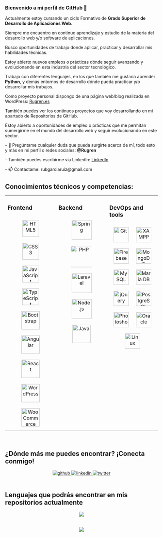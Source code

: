 <!--
**Rugren/Rugren** is a ✨ _special_ ✨ repository because its `README.md` (this file) appears on your GitHub profile.

Here are some ideas to get you started:

- 🔭 I’m currently working on ...
- 🌱 I’m currently learning ...
- 👯 I’m looking to collaborate on ...
- 🤔 I’m looking for help with ...
- 💬 Ask me about ...
- 📫 How to reach me: ...
- 😄 Pronouns: ...
- ⚡ Fun fact: ...
-- >

### Bienvenido a mi perfil de GitHub 👋

<p>Actualmente estoy cursando un ciclo Formativo de <b>Grado Superior de Desarrollo de Aplicaciones Web</b>.</p>

<p>Siempre me encuentro en continuo aprendizaje y estudio de la materia del desarrollo web y/o software de aplicaciones.</p>
<p>Busco oportunidades de trabajo donde aplicar, practicar y desarrollar  mis habilidades técnicas.</p>
<p>Estoy abierto nuevos empleos o prácticas dónde seguir avanzando y evolucionando en esta industria del sector tecnológico.</p>

<p>Trabajo con <b>HTML, CSS3, PHP, Java,</b> también me gustaría aprender Phyton, y demás entornos de desarrollo dónde pueda practicar y/o desarrollar mis trabajos.</p>

<p>Como proyecto personal dispongo de una página web realizada en WordPress: <a href="https://rugren.es/" target="_blank" rel="noopener">Rugren.es</a></p>

<p>Estoy abierto a oportunidades de empleo o prácticas que me permitan sumergirme en el mundo del desarrollo web y seguir evolucionando en esta industria.</p>

<p>- 💬 Pregúntame cualquier duda que pueda surgirte acerca de mí, todo esto y más en mi perfil o redes sociales.</p>
<p>- También puedes escribirme vía LinkedIn: <a href="https://www.linkedin.com/in/rubengarciaruiz92/" target="_blank">LinkedIn</a> </p>
<p>- 📫 Contáctame: rubgarciaruiz@gmail.com </p>

<! -- Esto Generado con: https://rahuldkjain.github.io/gh-profile-readme-generator/ -- >

## Conocimientos técnicos:  
<table><tr><td valign="top" width="33%">

### Frontend  
<div align="center">  
<a href="https://getbootstrap.com/docs/3.4/javascript/" target="_blank"><img style="margin: 10px" src="https://profilinator.rishav.dev/skills-assets/bootstrap-plain.svg" alt="Bootstrap" height="50" /></a>  
<a href="https://en.wikipedia.org/wiki/HTML5" target="_blank"><img style="margin: 10px" src="https://profilinator.rishav.dev/skills-assets/html5-original-wordmark.svg" alt="HTML5" height="50" /></a>  
<a href="https://wordpress.com/" target="_blank"><img style="margin: 10px" src="https://profilinator.rishav.dev/skills-assets/wordpress.png" alt="WordPress" height="50" /></a>  
<a href="https://www.javascript.com/" target="_blank"><img style="margin: 10px" src="https://profilinator.rishav.dev/skills-assets/javascript-original.svg" alt="JavaScript" height="50" /></a>  
<a href="https://woocommerce.com/" target="_blank"><img style="margin: 10px" src="https://profilinator.rishav.dev/skills-assets/woocommerce.png" alt="WooCommerce" height="50" /></a>  
<a href="https://www.w3schools.com/css/" target="_blank"><img style="margin: 10px" src="https://profilinator.rishav.dev/skills-assets/css3-original-wordmark.svg" alt="CSS3" height="50" /></a>  
</div>
</td><td valign="top" width="33%">

### Backend  
<div align="center">  
<a href="https://docs.spring.io/spring-framework/docs/3.0.x/reference/expressions.html#:~:text=The%20Spring%20Expression%20Language%20(SpEL,and%20basic%20string%20templating%20functionality." target="_blank"><img style="margin: 10px" src="https://profilinator.rishav.dev/skills-assets/springio-icon.svg" alt="Spring" height="50" /></a>  
<a href="https://www.php.net/" target="_blank"><img style="margin: 10px" src="https://profilinator.rishav.dev/skills-assets/php-original.svg" alt="PHP" height="50" /></a>  
<a href="https://www.java.com/" target="_blank"><img style="margin: 10px" src="https://profilinator.rishav.dev/skills-assets/java-original-wordmark.svg" alt="Java" height="50" /></a>  
<a href="https://www.javascript.com/" target="_blank"><img style="margin: 10px" src="https://profilinator.rishav.dev/skills-assets/javascript-original.svg" alt="JavaScript" height="50" /></a>  
</div>

</td><td valign="top" width="33%">

### Herramientas  
<div align="center">  

<a href="https://wordpress.org/" target="_blank"><img style="margin: 10px" src="https://upload.wikimedia.org/wikipedia/commons/9/93/Wordpress_Blue_logo.png" alt="wordpress" height="50" /></a>

<a href="https://github.com/" target="_blank"><img style="margin: 10px" src="https://profilinator.rishav.dev/skills-assets/git-scm-icon.svg" alt="Git" height="50" /></a>
<a href="https://git-scm.com/" target="_blank"><img style="margin: 10px" src="https://profilinator.rishav.dev/skills-assets/git-scm-icon.svg" alt="Git" height="50" /></a>

<a href="https://www.mysql.com/" target="_blank"><img style="margin: 10px" src="https://raw.githubusercontent.com/devicons/devicon/master/icons/mysql/mysql-original-wordmark.svg" alt="mysql" height="50" /></a> 

<a href="https://mariadb.org/" target="_blank"><img style="margin: 10px" src="https://profilinator.rishav.dev/skills-assets/mariadb.png" alt="Maria DB" height="50" /></a>
  
<a href="https://www.adobe.com/in/products/photoshop.html" target="_blank"><img style="margin: 10px" src="https://profilinator.rishav.dev/skills-assets/photoshop-plain.svg" alt="Photoshop" height="50" /></a> 

<a href="https://www.oracle.com/" target="_blank" rel="noreferrer"><img style="margin: 10px" src="https://raw.githubusercontent.com/devicons/devicon/master/icons/oracle/oracle-original.svg" alt="oracle" height="50"/> </a> 

<a href="https://www.linux.org/" target="_blank"><img style="margin: 10px" src="https://profilinator.rishav.dev/skills-assets/linux-original.svg" alt="Linux" height="50" /></a> 

<a href="https://www.apachefriends.org/" target="_blank"><img style="margin: 10px" src="https://profilinator.rishav.dev/skills-assets/xampp.png" alt="XAMPP" height="50" /></a>


</div>

</td></tr></table>  

<br/>  

## ¿Dónde más me puedes encontrar?
<div align="center">
<a href="https://github.com/Rugren" target="_blank">
<img src=https://img.shields.io/badge/github-%2324292e.svg?&style=for-the-badge&logo=github&logoColor=white alt=github style="margin-bottom: 5px;" />
</a>
<a href="https://linkedin.com/in/rubengarciaruiz92/" target="_blank">
<img src=https://img.shields.io/badge/linkedin-%231E77B5.svg?&style=for-the-badge&logo=linkedin&logoColor=white alt=linkedin style="margin-bottom: 5px;" />
</a>  
</div>  
  

<br/>  


## Lenguajes que podrás encontrar en mis repositorios actualmente
<div align="center"><img src="https://github-readme-stats.vercel.app/api/top-langs/?username=Rugren&hide_border=true&layout=compact" align="center" /></div>  

<br/>  
<br/>  

<div align="center">
<img src="https://komarev.com/ghpvc/?username=Rugren&&style=flat-square" align="center" />
</div>  
-->



<!--Nuevo Github 2024 remodelado-->



### Bienvenido a mi perfil de GitHub 👋

<p>Actualmente estoy cursando un ciclo Formativo de <b>Grado Superior de Desarrollo de Aplicaciones Web</b>.</p>

<p>Siempre me encuentro en continuo aprendizaje y estudio de la materia del desarrollo web y/o software de aplicaciones.</p>
<p>Busco oportunidades de trabajo donde aplicar, practicar y desarrollar  mis habilidades técnicas.</p>
<p>Estoy abierto nuevos empleos o prácticas dónde seguir avanzando y evolucionando en esta industria del sector tecnológico.</p>

<p>Trabajo con diferentes lenguajes, en los que también me gustaría aprender <b>Python</b>, y demás entornos de desarrollo dónde pueda practicar y/o desarrollar mis trabajos.</p>

<p>Como proyecto personal dispongo de una página web/blog realizada en WordPress: <a href="https://rugren.es/" target="_blank" rel="noopener">Rugren.es</a></p>
<p>También puedes ver los continuos proyectos que voy desarrollando en mi apartado de Repositorios de GitHub.</p>

<p>Estoy abierto a oportunidades de empleo o prácticas que me permitan sumergirme en el mundo del desarrollo web y seguir evolucionando en este sector.</p>

<p>- 💬 Pregúntame cualquier duda que pueda surgirte acerca de mí, todo esto y más en mi perfil o redes sociales: <b>@Rugren</b></p>
<p>- También puedes escribirme vía LinkedIn: <a href="https://www.linkedin.com/in/rubengarciaruiz92/" target="_blank">LinkedIn</a> </p>
<p>- 📫 Contáctame: rubgarciaruiz@gmail.com </p>

<!-- Esto Generado con: https://rahuldkjain.github.io/gh-profile-readme-generator/ -->

## Conocimientos técnicos y competencias:
<table><tr><td valign="top" width="33%">

### Frontend  
<div align="center">  
<a href="https://en.wikipedia.org/wiki/HTML5" target="_blank"><img style="margin: 10px" src="https://profilinator.rishav.dev/skills-assets/html5-original-wordmark.svg" alt="HTML5" height="55" /></a>  
<a href="https://www.w3schools.com/css/" target="_blank"><img style="margin: 10px" src="https://profilinator.rishav.dev/skills-assets/css3-original-wordmark.svg" alt="CSS3" height="55" /></a>  
<a href="https://www.javascript.com/" target="_blank"><img style="margin: 10px" src="https://profilinator.rishav.dev/skills-assets/javascript-original.svg" alt="JavaScript" height="55" /></a>  
<a href="https://www.typescriptlang.org/" target="_blank"><img style="margin: 10px" src="https://profilinator.rishav.dev/skills-assets/typescript-original.svg" alt="TypeScript" height="55" /></a>  
  <div align="center">  
  <a href="https://getbootstrap.com/docs/3.4/javascript/" target="_blank"><img style="margin: 10px" src="https://profilinator.rishav.dev/skills-assets/bootstrap-plain.svg" alt="Bootstrap" height="60" /></a>  
  <a href="https://angular.io/" target="_blank"><img style="margin: 10px" src="https://profilinator.rishav.dev/skills-assets/angularjs-original.svg" alt="Angular" height="60" /></a>  
  <a href="https://reactjs.org/" target="_blank"><img style="margin: 10px" src="https://profilinator.rishav.dev/skills-assets/react-original-wordmark.svg" alt="React" height="60" /></a>  
  </div>
<a href="https://wordpress.com/" target="_blank"><img style="margin: 10px" src="https://profilinator.rishav.dev/skills-assets/wordpress.png" alt="WordPress" height="60" /></a>  
<a href="https://woocommerce.com/" target="_blank"><img style="margin: 10px" src="https://profilinator.rishav.dev/skills-assets/woocommerce.png" alt="WooCommerce" height="60" /></a>  
</div>

</td><td valign="top" width="33%">

### Backend  
<div align="center">  
<a href="https://docs.spring.io/spring-framework/docs/3.0.x/reference/expressions.html#:~:text=The%20Spring%20Expression%20Language%20(SpEL,and%20basic%20string%20templating%20functionality." target="_blank"><img style="margin: 10px" src="https://profilinator.rishav.dev/skills-assets/springio-icon.svg" alt="Spring" height="65" /></a>  
<a href="https://www.php.net/" target="_blank"><img style="margin: 10px" src="https://profilinator.rishav.dev/skills-assets/php-original.svg" alt="PHP" height="70" /></a>  
<a href="https://laravel.com/" target="_blank"><img style="margin: 10px" src="https://profilinator.rishav.dev/skills-assets/laravel-plain-wordmark.svg" alt="Laravel" height="65" /></a>  
  <div align="center">  
  <a href="https://nodejs.org/" target="_blank"><img style="margin: 10px" src="https://profilinator.rishav.dev/skills-assets/nodejs-original-wordmark.svg" alt="Node.js" height="65" /></a>  
  <a href="https://www.java.com/" target="_blank"><img style="margin: 10px" src="https://profilinator.rishav.dev/skills-assets/java-original-wordmark.svg" alt="Java" height="60" /></a>  
  </div>
</div>

</td><td valign="top" width="33%">

### DevOps and tools  
<div align="center">
<a href="https://git-scm.com/" target="_blank"><img style="margin: 10px" src="https://profilinator.rishav.dev/skills-assets/git-scm-icon.svg" alt="Git" height="50" /></a>  
<a href="https://www.apachefriends.org/" target="_blank"><img style="margin: 10px" src="https://profilinator.rishav.dev/skills-assets/xampp.png" alt="XAMPP" height="50" /></a>  
<a href="https://firebase.google.com/" target="_blank"><img style="margin: 10px" src="https://profilinator.rishav.dev/skills-assets/firebase.png" alt="Firebase" height="50" /></a>  
<a href="https://www.mongodb.com/" target="_blank"><img style="margin: 10px" src="https://profilinator.rishav.dev/skills-assets/mongodb-original-wordmark.svg" alt="MongoDB" height="50" /></a>  
<a href="https://www.mysql.com/" target="_blank"><img style="margin: 10px" src="https://profilinator.rishav.dev/skills-assets/mysql-original-wordmark.svg" alt="MySQL" height="50" /></a>  
<a href="https://mariadb.org/" target="_blank"><img style="margin: 10px" src="https://profilinator.rishav.dev/skills-assets/mariadb.png" alt="Maria DB" height="50" /></a>  
<a href="https://jquery.com/" target="_blank"><img style="margin: 10px" src="https://profilinator.rishav.dev/skills-assets/jquery.png" alt="jQuery" height="50" /></a>  
<a href="https://www.postgresql.org/" target="_blank"><img style="margin: 10px" src="https://profilinator.rishav.dev/skills-assets/postgresql-original-wordmark.svg" alt="PostgreSQL" height="50" /></a>  
<a href="https://www.adobe.com/in/products/photoshop.html" target="_blank"><img style="margin: 10px" src="https://profilinator.rishav.dev/skills-assets/photoshop-plain.svg" alt="Photoshop" height="50" /></a>  
<a href="https://www.oracle.com/in/index.html" target="_blank"><img style="margin: 10px" src="https://profilinator.rishav.dev/skills-assets/oracle-original.svg" alt="Oracle" height="50" /></a>  
<a href="https://www.linux.org/" target="_blank"><img style="margin: 10px" src="https://profilinator.rishav.dev/skills-assets/linux-original.svg" alt="Linux" height="50" /></a>  
</div>

</td></tr></table>  

<br/>  

## ¿Dónde más me puedes encontrar? ¡Conecta conmigo!
<div align="center">
<a href="https://github.com/Rugren" target="_blank">
<img src=https://img.shields.io/badge/github-%2324292e.svg?&style=for-the-badge&logo=github&logoColor=white alt=github style="margin-bottom: 5px;" />
</a>
<a href="https://linkedin.com/in/rubengarciaruiz92" target="_blank">
<img src=https://img.shields.io/badge/linkedin-%231E77B5.svg?&style=for-the-badge&logo=linkedin&logoColor=white alt=linkedin style="margin-bottom: 5px;" />
</a>  
<a href="https://twitter.com/rugrenrrg" target="_blank">
<img src=https://img.shields.io/badge/twitter-%2300acee.svg?&style=for-the-badge&logo=twitter&logoColor=white alt=twitter style="margin-bottom: 5px;" />
</a>
</div>

<br/>  


## Lenguajes que podrás encontrar en mis repositorios actualmente
<div align="center"><img src="https://github-readme-stats.vercel.app/api/top-langs/?username=Rugren&hide_border=true&layout=compact" align="center" /></div>  

<br/>  
<br/>  

<div align="center">
<img src="https://komarev.com/ghpvc/?username=Rugren&&style=flat-square" align="center" />
</div>  





